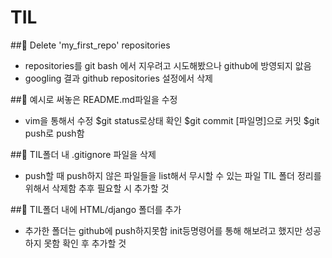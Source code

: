 # TIL

##📌 Delete 'my_first_repo' repositories
 - repositories를 git bash 에서 지우려고 시도해봤으나 github에 방영되지 앖음
 - googling 결과 github repositories 설정에서 삭제

##📌 예시로 써놓은 README.md파일을 수정
 - vim을 통해서 수정 
   $git status로상태 확인
   $git commit [파일명]으로 커밋
   $git push로 push함

##📌 TIL폴더 내 .gitignore 파일을 삭제
 - push할 때 push하지 않은 파일들을 list해서 무시할 수 있는 파일
   TIL 폴더 정리를 위해서 삭제함
   추후 필요할 시 추가할 것

##📌 TIL폴더 내에 HTML/django 폴더를 추가
 - 추가한 폴더는 github에 push하지못함
   init등명령어를 통해 해보려고 했지만 성공하지 못함
   확인 후 추가할 것

